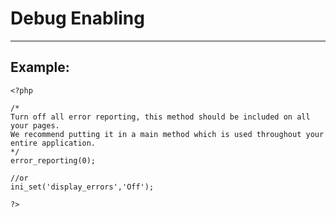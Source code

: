 # Debug Enabling
-------

## Example:


    <?php

    /*
    Turn off all error reporting, this method should be included on all your pages.
    We recommend putting it in a main method which is used throughout your entire application.
    */
    error_reporting(0);

    //or
    ini_set('display_errors','Off');

    ?>
